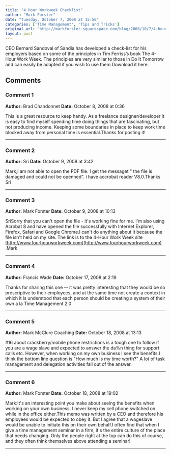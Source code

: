 ```yaml
---
title: "4 Hour Workweek Checklist"
author: "Mark Forster"
date: "Tuesday, October 7, 2008 at 15:50"
categories: ['Time Management', 'Tips and Tricks']
original_url: "http://markforster.squarespace.com/blog/2008/10/7/4-hour-workweek-checklist.html"
layout: post
---
```


CEO Bernard Sandoval of Sandia has developed a check-list for his employers based on some of the principles in Tim Ferriss’s book The 4-Hour Work Week. The principles are very similar to those in Do It Tomorrow and can easily be adapted if you wish to use them.Download it here.

## Comments

### Comment 1
**Author:** Brad Chandonnet
**Date:** October 8, 2008 at 0:36

This is a great resource to keep handy. As a freelance designer/developer it is easy to find myself spending time doing things that are fascinating, but not producing income. Keeping some boundaries in place to keep work time blocked away from personal time is essential.Thanks for posting it!

---

### Comment 2
**Author:** Sri
**Date:** October 9, 2008 at 3:42

Mark,I am not able to open the PDF file. I get the messaget " the file is damaged and could not be openned". i have accrobat reader V8.0.Thanks
Sri

---

### Comment 3
**Author:** Mark Forster
**Date:** October 9, 2008 at 10:13

SriSorry that you can't open the file - it's working fine for me. I'm also using Acrobat 8 and have opened the file successfully with Internet Explorer, Firefox, Safari and Google Chrome.I can't do anything about it because the file isn't held on my site. The link is to the 4-Hour Work Week site [http://www.fourhourworkweek.com](http://www.fourhourworkweek.com) .Mark

---

### Comment 4
**Author:** Francis Wade
**Date:** October 17, 2008 at 2:19

Thanks for sharing this one -- it was pretty interesting that they would be so prescriptive to their employees, and at the same time not create a context in which it is understood that each person should be creating a system of their own a la Time Management 2.0

---

### Comment 5
**Author:** Mark McClure Coaching
**Date:** October 18, 2008 at 13:13

#16 about crackberry/mobile phone restrictions is a tough one to follow if you are a wage slave and expected to answer the da%n thing for support calls etc. However, when working on my own business I see the benefits.I think the bottom line question is "How much is my time worth?" A lot of task management and delegation activities fall out of the answer.

---

### Comment 6
**Author:** Mark Forster
**Date:** October 18, 2008 at 19:02

Mark:It's an interesting point you make about seeing the benefits when working on your own business. I never keep my cell phone switched on while in the office either.This memo was written by a CEO and therefore his employees would be expected to obey it. But I agree that a wageslave would be unable to initiate this on their own behalf.I often find that when I give a time management seminar in a firm, it's the entire culture of the place that needs changing. Only the people right at the top can do this of course, and they often think themselves above attending a seminar!

---

